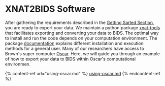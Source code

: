 # XNAT2BIDS Software

After gathering the requirements described in the [Getting Sarted Section](getting-started.md#requirements), you are ready to export your data. We maintain a python package [xnat-tools](https://github.com/brown-bnc/xnat-tools) that facilitates exporting and converting your data to BIDS. The optimal way to install and run the code depends on your computation environment. The package [documentation](https://brown-bnc.github.io/xnat-tools/) explains different installation and execution methods for a general user. Many of our researchers have access to Brown's super computer [Oscar](https://docs.ccv.brown.edu/oscar). Here, we will guide you through an example of how to export your data to BIDS within Oscar's computational environmen.&#x20;

{% content-ref url="using-oscar.md" %}
[using-oscar.md](using-oscar.md)
{% endcontent-ref %}

